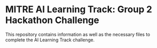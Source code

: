 # MITRE AI Learning Track: Group 2 Hackathon Challenge
This repository contains information as well as the necessary files to complete the AI Learning Track challenge. 
